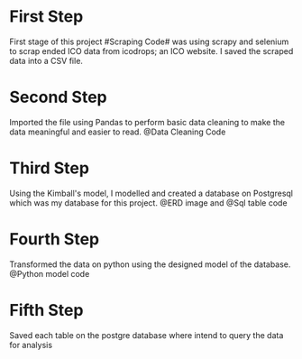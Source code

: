# First Step
First stage of this project #Scraping Code# was using scrapy and selenium to scrap ended ICO data from icodrops; an ICO website. I saved the scraped data into a CSV file.

# Second Step
Imported the file using Pandas to perform basic data cleaning to make the data meaningful and easier to read. @Data Cleaning Code

# Third Step
Using the Kimball's model, I modelled and created a database on Postgresql which was my database for this project. @ERD image and @Sql table code

# Fourth Step
Transformed the data on python using the designed model of the database. @Python model code

# Fifth Step
Saved each table on the postgre database where intend to query the data for analysis
